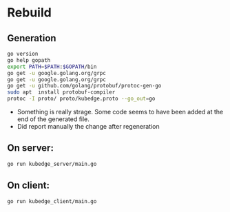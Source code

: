 # Rebuild

## Generation
```bash
go version
go help gopath
export PATH=$PATH:$GOPATH/bin
go get -u google.golang.org/grpc
go get -u google.golang.org/grpc
go get -u github.com/golang/protobuf/protoc-gen-go
sudo apt  install protobuf-compiler
protoc -I proto/ proto/kubedge.proto --go_out=go
```
- Something is really strage. Some code seems to have been added at the end of the generated file.
- Did report manually the change after regeneration


## On server:

```bash
go run kubedge_server/main.go
```

## On client:
```bash
go run kubedge_client/main.go
```
